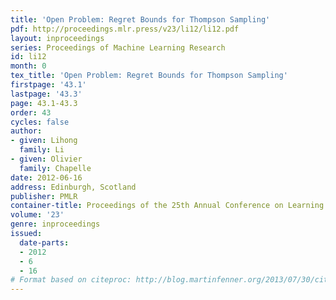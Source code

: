 ```yaml
---
title: 'Open Problem: Regret Bounds for Thompson Sampling'
pdf: http://proceedings.mlr.press/v23/li12/li12.pdf
layout: inproceedings
series: Proceedings of Machine Learning Research
id: li12
month: 0
tex_title: 'Open Problem: Regret Bounds for Thompson Sampling'
firstpage: '43.1'
lastpage: '43.3'
page: 43.1-43.3
order: 43
cycles: false
author:
- given: Lihong
  family: Li
- given: Olivier
  family: Chapelle
date: 2012-06-16
address: Edinburgh, Scotland
publisher: PMLR
container-title: Proceedings of the 25th Annual Conference on Learning Theory
volume: '23'
genre: inproceedings
issued:
  date-parts:
  - 2012
  - 6
  - 16
# Format based on citeproc: http://blog.martinfenner.org/2013/07/30/citeproc-yaml-for-bibliographies/
---
```

